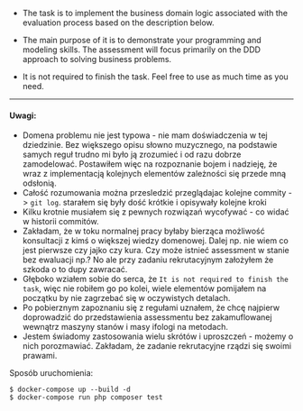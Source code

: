 - The task is to implement the business domain logic associated with the evaluation
process based on the description below.

- The main purpose of it is to demonstrate your programming and modeling skills.
The assessment will focus primarily on the DDD approach to solving business
problems.

- It is not required to finish the task. Feel free to use as much time as you need.

----
#### Uwagi:
- Domena problemu nie jest typowa - nie mam doświadczenia w tej dziedzinie. Bez większego opisu słowno muzycznego, 
na podstawie samych reguł trudno mi było ją zrozumieć i od razu dobrze zamodelować. Postawiłem więc na rozpoznanie bojem i nadzieję, że 
wraz z implementacją kolejnych elementów zależności się przede mną odsłonią. 
- Całość rozumowania można przesledzić przeglądajac kolejne commity -> `git log`. starałem się były dość krótkie i opisywały kolejne kroki
- Kilku krotnie musiałem się z pewnych rozwiązań wycofywać - co widać w historii commitów.
- Zakładam, że w toku normalnej pracy byłaby bierząca możliwość konsultacji z kimś o większej wiedzy domenowej. Dalej np. nie wiem co jest pierwsze czy jajko czy kura. Czy może istnieć assessment w stanie bez ewaluacji np.? No ale przy zadaniu rekrutacyjnym założyłem że szkoda o to dupy zawracać.
- Głęboko wziałem sobie do serca, że `It is not required to finish the task`, więc nie robiłem go po kolei, wiele elementów pomijałem na początku by nie zagrzebać się w oczywistych detalach.
- Po pobierznym zapoznaniu się z regułami uznałem, że chcę najpierw doprowadzić do przedstawienia assessmentu bez zakamuflowanej wewnątrz maszyny stanów i masy ifologi na metodach.
- Jestem świadomy zastosowania wielu skrótów i uproszczeń - możemy o nich porozmawiać. Zakładam, że zadanie rekrutacyjne rządzi się swoimi prawami.

Sposób uruchomienia:
```
$ docker-compose up --build -d
$ docker-compose run php composer test
```